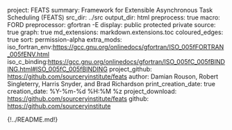 project: FEATS
summary: Framework for Extensible Asynchronous Task Scheduling (FEATS)
src_dir: ../src
output_dir: html
preprocess: true
macro: FORD
preprocessor: gfortran -E
display: public
         protected
         private
source: true
graph: true
md_extensions: markdown.extensions.toc
coloured_edges: true
sort: permission-alpha
extra_mods: iso_fortran_env:https://gcc.gnu.org/onlinedocs/gfortran/ISO_005fFORTRAN_005fENV.html
            iso_c_binding:https://gcc.gnu.org/onlinedocs/gfortran/ISO_005fC_005fBINDING.html#ISO_005fC_005fBINDING
project_github: https://github.com/sourceryinstitute/feats
author: Damian Rouson, Robert Singleterry, Harris Snyder, and Brad Richardson
print_creation_date: true
creation_date: %Y-%m-%d %H:%M %z
project_download: https://github.com/sourceryinstitute/feats
github: https://github.com/sourceryinstitute

{!../README.md!}
